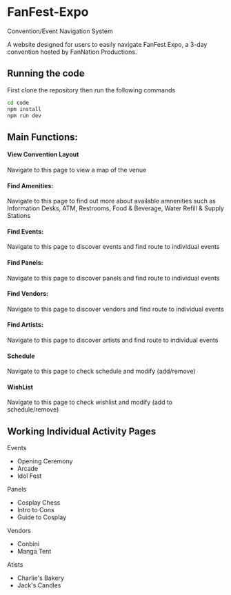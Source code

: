 # FanFest-Expo

Convention/Event Navigation System

A website designed for users to easily navigate FanFest Expo, a 3-day convention hosted by FanNation Productions.

## Running the code

First clone the repository
then run the following commands

```bash
cd code
npm install
npm run dev
```

## Main Functions:

#### View Convention Layout
Navigate to this page to view a map of the venue

#### Find Amenities:
Navigate to this page to find out more about available amnenities such as Information Desks, ATM, Restrooms, Food & Beverage, Water Refill & Supply Stations

#### Find Events:
Navigate to this page to discover events and find route to individual events

#### Find Panels:
Navigate to this page to discover panels and find route to individual events

#### Find Vendors:
Navigate to this page to discover vendors and find route to individual events

#### Find Artists:
Navigate to this page to discover artists and find route to individual events

#### Schedule
Navigate to this page to check schedule and modify (add/remove)

#### WishList
Navigate to this page to check wishlist and modify (add to schedule/remove)

## Working Individual Activity Pages

Events

- Opening Ceremony
- Arcade
- Idol Fest

Panels

- Cosplay Chess
- Intro to Cons
- Guide to Cosplay

Vendors

- Conbini
- Manga Tent

Atists 

- Charlie's Bakery
- Jack's Candles
